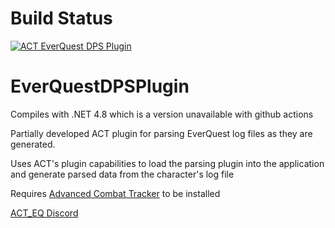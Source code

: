 # Build Status
[![ACT EverQuest DPS Plugin](https://github.com/FreedomFaighter/AdvancedCombatTrackerEverQuest/actions/workflows/build-plugin.yml/badge.svg?branch=EQDPSPlugin)](https://github.com/FreedomFaighter/AdvancedCombatTrackerEverQuest/actions/workflows/build-plugin.yml)

# EverQuestDPSPlugin
Compiles with .NET 4.8 which is a version unavailable with github actions

Partially developed ACT plugin for parsing EverQuest log files as they are generated.

Uses ACT's plugin capabilities to load the parsing plugin into the application and generate parsed data from the character's log file

Requires [Advanced Combat Tracker](https://advancedcombattracker.com/) to be installed

[ACT_EQ Discord](https://discord.gg/waZY3txkvV)
